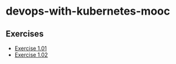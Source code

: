 # devops-with-kubernetes-mooc

## Exercises
- [Exercise 1.01](./docs/exercise1_01.md)
- [Exercise 1.02](./docs/exercise1_02.md)
